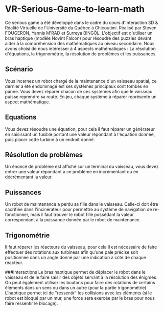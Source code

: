 # VR-Serious-Game-to-learn-math

Ce serious game a été développé dans le cadre du cours d'Interaction 3D & Réalité Virtuelle de l'Université du Québec à Chicoutimi.
Réalisé par Steven FOUGERON, Yannis M'RAD et Surreya BINGÖL.
L'objectif est d'utiliser un bras haptique (modèle Novint Falcon) pour résoudre des puzzles devant aider à la compréhension des mathématiques au niveau secondaire.
Nous avons choisi de nous intéresser à 4 aspects mathématiques : La résolution d'équations, la trigonométrie, la résolution de problèmes et les puissances.

## Scénario
Vous incarnez un robot chargé de la maintenance d'un vaisseau spatial, ce dernier a été endommagé est ses systèmes principaux sont tombés en panne.
Vous devez réparer chacun de ces systèmes afin que le vaisseau puisse reprendre sa route.
En jeu, chaque système à réparer représente un aspect mathématique.

## Equations
Vous devez résoudre une équation, pour cela il faut réparer un générateur en saisissant un fusible portant une valeur répondant à l'équation donnée, puis placer cette turbine à un endroit donné.

## Résolution de problèmes
Un énoncé de problème est affiché sur un terminal du vaisseau, vous devez entrer une valeur répondant à ce problème en incrémentant ou en décrémentant la valeur.

## Puissances
Un robot de maintenance a perdu sa fille dans le vaisseau. Celle-ci doit être sacrifiée dans l'incinérateur pour permettre au système de navigation de re-fonctionner, mais il faut trouver le robot fille possédant la valeur
correspondant à la puissance donnée par le robot de maintenance.

## Trigonométrie
Il faut réparer les réacteurs du vaisseau, pour cela il est nécessaire de faire effectuer des rotations aux turbiness afin qu'une pale précise soit positionnée dans un angle donné par une indication à côté de chaque réacteur.


###Interactions
Le bras haptique permet de déplacer le robot dans le vaisseau et de le faire saisir des objets servant à la résolution des énigmes.
On peut également utiliser les boutons pour faire des rotations de certains éléments dans un sens ou dans un autre (pour la partie trigonométrie)
L'haptique permet ici de "ressentir" les collisions avec les éléments (si le robot est bloqué par un mur, une force sera exercée par le bras pour nous faire ressentir le blocage).

